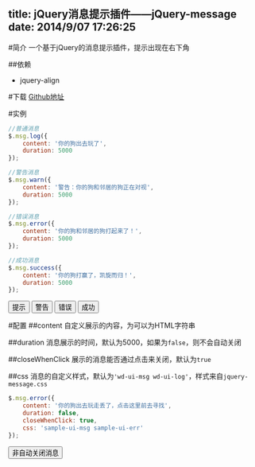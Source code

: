 title: jQuery消息提示插件——jQuery-message
date: 2014/9/07 17:26:25
---

<escape>
<link rel="stylesheet" type="text/css" href="/css/widget/jquery-widget-min.css">
<link rel="stylesheet" type="text/css" href="/css/message/jquery-message-min.css">
<link rel="stylesheet" type="text/css" href="/css/message.css">

<script type="text/javascript" src="/js/align/jquery-align-min.js"></script>
<script type="text/javascript" src="/js/message/jquery-message-min.js"></script>
</escape>

#简介
一个基于jQuery的消息提示插件，提示出现在右下角

##依赖
* jquery-align

#下载
[Github地址](https://github.com/LingyuCoder/jquery-message)

#实例
```javascript
//普通消息
$.msg.log({
    content: '你的狗出去玩了',
    duration: 5000
});

//警告消息
$.msg.warn({
    content: '警告：你的狗和邻居的狗正在对视',
    duration: 5000
});

//错误消息
$.msg.error({
    content: '你的狗和邻居的狗打起来了！',
    duration: 5000
});

//成功消息
$.msg.success({
    content: '你的狗打赢了，凯旋而归！',
    duration: 5000
});
```

<escape>
<button id="log" class="btn btn-open">提示</button>
<button id="warn" class="btn btn-open">警告</button>
<button id="error" class="btn btn-open">错误</button>
<button id="success" class="btn btn-open">成功</button>
<script type="text/javascript">
    $('#success').click(function(){
        $.msg.success({
            content: '你的狗打赢了，凯旋而归！',
            duration: 5000,
            closeWhenClick: true
        });
    });
    $('#error').click(function(){
        $.msg.error({
            content: '你的狗和邻居的狗打起来了！',
            duration: 5000,
            closeWhenClick: true
        });
    });
    $('#warn').click(function(){
        $.msg.warn({
            content: '警告：你的狗和邻居的狗正在对视',
            duration: 5000,
            closeWhenClick: true
        });
    });
    $('#log').click(function(){
        $.msg.log({
            content: '你的狗出去玩了',
            duration: 5000,
            closeWhenClick: true
        });
    });
</script>
</escape>

#配置
##content
自定义展示的内容，为可以为HTML字符串

##duration
消息展示的时间，默认为5000，如果为`false`，则不会自动关闭

##closeWhenClick
展示的消息能否通过点击来关闭，默认为`true`

##css
消息的自定义样式，默认为`'wd-ui-msg wd-ui-log'`，样式来自`jquery-message.css`

```javascript
$.msg.error({
    content: '你的狗出去玩走丢了，点击这里前去寻找',
    duration: false,
    closeWhenClick: true,
    css: 'sample-ui-msg sample-ui-err'
});
```

<escape>
<button id="noAutoCloseBtn" class="btn btn-open">非自动关闭消息</button>
<script type="text/javascript">
    $('#noAutoCloseBtn').click(function(){
        $.msg.error({
            content: '你的狗出去玩走丢了，点击这里前去寻找',
            duration: false,
            closeWhenClick: true,
            css: 'sample-ui-msg sample-ui-err'
        });
    });
</script>
</escape>




